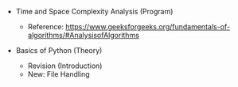 - Time and Space Complexity Analysis (Program)
    - Reference: https://www.geeksforgeeks.org/fundamentals-of-algorithms/#AnalysisofAlgorithms

- Basics of Python (Theory)
    - Revision (Introduction)
    - New: File Handling